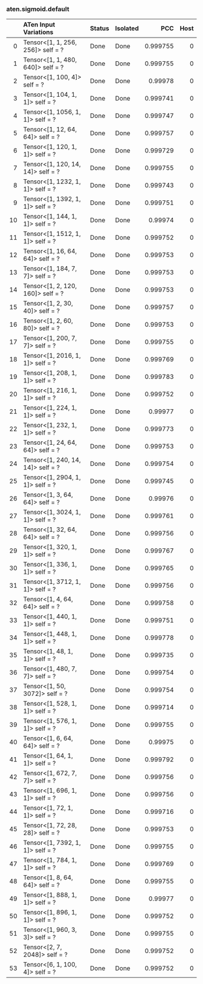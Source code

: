 ### aten.sigmoid.default
|    | ATen Input Variations             | Status   | Isolated   |      PCC |   Host |
|---:|:----------------------------------|:---------|:-----------|---------:|-------:|
|  0 | Tensor<[1, 1, 256, 256]> self = ? | Done     | Done       | 0.999755 |      0 |
|  1 | Tensor<[1, 1, 480, 640]> self = ? | Done     | Done       | 0.999755 |      0 |
|  2 | Tensor<[1, 100, 4]> self = ?      | Done     | Done       | 0.99978  |      0 |
|  3 | Tensor<[1, 104, 1, 1]> self = ?   | Done     | Done       | 0.999741 |      0 |
|  4 | Tensor<[1, 1056, 1, 1]> self = ?  | Done     | Done       | 0.999747 |      0 |
|  5 | Tensor<[1, 12, 64, 64]> self = ?  | Done     | Done       | 0.999757 |      0 |
|  6 | Tensor<[1, 120, 1, 1]> self = ?   | Done     | Done       | 0.999729 |      0 |
|  7 | Tensor<[1, 120, 14, 14]> self = ? | Done     | Done       | 0.999755 |      0 |
|  8 | Tensor<[1, 1232, 1, 1]> self = ?  | Done     | Done       | 0.999743 |      0 |
|  9 | Tensor<[1, 1392, 1, 1]> self = ?  | Done     | Done       | 0.999751 |      0 |
| 10 | Tensor<[1, 144, 1, 1]> self = ?   | Done     | Done       | 0.99974  |      0 |
| 11 | Tensor<[1, 1512, 1, 1]> self = ?  | Done     | Done       | 0.999752 |      0 |
| 12 | Tensor<[1, 16, 64, 64]> self = ?  | Done     | Done       | 0.999753 |      0 |
| 13 | Tensor<[1, 184, 7, 7]> self = ?   | Done     | Done       | 0.999753 |      0 |
| 14 | Tensor<[1, 2, 120, 160]> self = ? | Done     | Done       | 0.999753 |      0 |
| 15 | Tensor<[1, 2, 30, 40]> self = ?   | Done     | Done       | 0.999757 |      0 |
| 16 | Tensor<[1, 2, 60, 80]> self = ?   | Done     | Done       | 0.999753 |      0 |
| 17 | Tensor<[1, 200, 7, 7]> self = ?   | Done     | Done       | 0.999755 |      0 |
| 18 | Tensor<[1, 2016, 1, 1]> self = ?  | Done     | Done       | 0.999769 |      0 |
| 19 | Tensor<[1, 208, 1, 1]> self = ?   | Done     | Done       | 0.999783 |      0 |
| 20 | Tensor<[1, 216, 1, 1]> self = ?   | Done     | Done       | 0.999752 |      0 |
| 21 | Tensor<[1, 224, 1, 1]> self = ?   | Done     | Done       | 0.99977  |      0 |
| 22 | Tensor<[1, 232, 1, 1]> self = ?   | Done     | Done       | 0.999773 |      0 |
| 23 | Tensor<[1, 24, 64, 64]> self = ?  | Done     | Done       | 0.999753 |      0 |
| 24 | Tensor<[1, 240, 14, 14]> self = ? | Done     | Done       | 0.999754 |      0 |
| 25 | Tensor<[1, 2904, 1, 1]> self = ?  | Done     | Done       | 0.999745 |      0 |
| 26 | Tensor<[1, 3, 64, 64]> self = ?   | Done     | Done       | 0.99976  |      0 |
| 27 | Tensor<[1, 3024, 1, 1]> self = ?  | Done     | Done       | 0.999761 |      0 |
| 28 | Tensor<[1, 32, 64, 64]> self = ?  | Done     | Done       | 0.999756 |      0 |
| 29 | Tensor<[1, 320, 1, 1]> self = ?   | Done     | Done       | 0.999767 |      0 |
| 30 | Tensor<[1, 336, 1, 1]> self = ?   | Done     | Done       | 0.999765 |      0 |
| 31 | Tensor<[1, 3712, 1, 1]> self = ?  | Done     | Done       | 0.999756 |      0 |
| 32 | Tensor<[1, 4, 64, 64]> self = ?   | Done     | Done       | 0.999758 |      0 |
| 33 | Tensor<[1, 440, 1, 1]> self = ?   | Done     | Done       | 0.999751 |      0 |
| 34 | Tensor<[1, 448, 1, 1]> self = ?   | Done     | Done       | 0.999778 |      0 |
| 35 | Tensor<[1, 48, 1, 1]> self = ?    | Done     | Done       | 0.999735 |      0 |
| 36 | Tensor<[1, 480, 7, 7]> self = ?   | Done     | Done       | 0.999754 |      0 |
| 37 | Tensor<[1, 50, 3072]> self = ?    | Done     | Done       | 0.999754 |      0 |
| 38 | Tensor<[1, 528, 1, 1]> self = ?   | Done     | Done       | 0.999714 |      0 |
| 39 | Tensor<[1, 576, 1, 1]> self = ?   | Done     | Done       | 0.999755 |      0 |
| 40 | Tensor<[1, 6, 64, 64]> self = ?   | Done     | Done       | 0.99975  |      0 |
| 41 | Tensor<[1, 64, 1, 1]> self = ?    | Done     | Done       | 0.999792 |      0 |
| 42 | Tensor<[1, 672, 7, 7]> self = ?   | Done     | Done       | 0.999756 |      0 |
| 43 | Tensor<[1, 696, 1, 1]> self = ?   | Done     | Done       | 0.999756 |      0 |
| 44 | Tensor<[1, 72, 1, 1]> self = ?    | Done     | Done       | 0.999716 |      0 |
| 45 | Tensor<[1, 72, 28, 28]> self = ?  | Done     | Done       | 0.999753 |      0 |
| 46 | Tensor<[1, 7392, 1, 1]> self = ?  | Done     | Done       | 0.999755 |      0 |
| 47 | Tensor<[1, 784, 1, 1]> self = ?   | Done     | Done       | 0.999769 |      0 |
| 48 | Tensor<[1, 8, 64, 64]> self = ?   | Done     | Done       | 0.999755 |      0 |
| 49 | Tensor<[1, 888, 1, 1]> self = ?   | Done     | Done       | 0.99977  |      0 |
| 50 | Tensor<[1, 896, 1, 1]> self = ?   | Done     | Done       | 0.999752 |      0 |
| 51 | Tensor<[1, 960, 3, 3]> self = ?   | Done     | Done       | 0.999755 |      0 |
| 52 | Tensor<[2, 7, 2048]> self = ?     | Done     | Done       | 0.999752 |      0 |
| 53 | Tensor<[6, 1, 100, 4]> self = ?   | Done     | Done       | 0.999752 |      0 |

